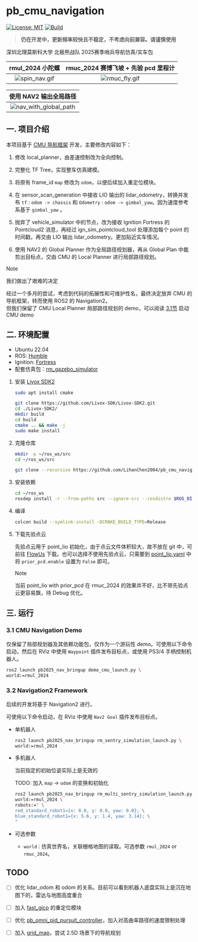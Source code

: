 # pb_cmu_navigation

[![License: MIT](https://img.shields.io/badge/License-MIT-blue.svg)](https://opensource.org/licenses/MIT)
[![Build](https://github.com/LihanChen2004/pb_cmu_navigation/actions/workflows/ci.yml/badge.svg?branch=humble)](https://github.com/LihanChen2004/pb_cmu_navigation/actions/workflows/ci.yml)

> **仍在开发中，更新频率较快且不稳定，不考虑向前兼容。请谨慎使用**

深圳北理莫斯科大学 北极熊战队 2025赛季哨兵导航仿真/实车包

| rmul_2024 小陀螺 | rmuc_2024 赛博飞坡 + 先验 pcd 里程计 |
|:-----------------:|:--------------:|
|![spin_nav.gif](https://raw.githubusercontent.com/LihanChen2004/picx-images-hosting/master/spin_nav.1ove3nw63o.gif)|![rmuc_fly.gif](https://raw.githubusercontent.com/LihanChen2004/picx-images-hosting/master/rmuc_fly_image.1aoyoashvj.gif)|

| 使用 NAV2 输出全局路径 |
|:-------------:|
|![nav_with_global_path](https://raw.githubusercontent.com/LihanChen2004/picx-images-hosting/master/nav_with_global_path.6ik9ck07h1.gif)|

## 一. 项目介绍

本项目基于 [CMU 导航框架](https://github.com/HongbiaoZ/autonomous_exploration_development_environment/tree/humble) 开发，主要修改内容如下：

1. 修改 local_planner，由差速控制改为全向控制。

2. 完整化 TF Tree，实现整车仿真建模。

3. 将原有 frame_id `map` 修改为 `odom`，以便后续加入重定位模块。

4. 在 sensor_scan_generation 中接收 LIO 输出的 lidar_odometry，转换并发布 `tf` : `odom -> chassis` 和 `Odometry` : `odom -> gimbal_yaw`。因为速度参考系基于 `gimbal_yaw` 。

5. 抛弃了 vehicle_simulator 中的节点，改为接收 Ignition Fortress 的 Pointcloud2 消息，再经过 ign_sim_pointcloud_tool 处理添加每个 point 的时间戳，再交由 LIO 输出 lidar_odometry。更加贴近实车情况。

6. 使用 NAV2 的 Global Planner 作为全局路径规划器，再从 Global Plan 中裁剪出目标点，交由 CMU 的 Local Planner 进行局部路径规划。

> [!NOTE]  
> 我们做出了艰难的决定
>
> 经过一个多月的尝试，考虑到代码的拓展性和可维护性名，最终决定放弃 CMU 的导航框架，转而使用 ROS2 的 Navigation2。  
> 但我们保留了 CMU Local Planner 局部路径规划的 demo，可以阅读 [3.1节](#31-cmu-navigation-demo) 启动 CMU demo

## 二. 环境配置

- Ubuntu 22.04
- ROS: [Humble](https://docs.ros.org/en/humble/Installation/Ubuntu-Install-Debs.html)
- Ignition: [Fortress](https://gazebosim.org/docs/fortress/install_ubuntu/)
- 配套仿真包：[rm_gazebo_simulator](https://github.com/LihanChen2004/rmul24_gazebo_simulator)

1. 安装 [Livox SDK2](https://github.com/Livox-SDK/Livox-SDK2)

    ```sh
    sudo apt install cmake
    ```

    ```sh
    git clone https://github.com/Livox-SDK/Livox-SDK2.git
    cd ./Livox-SDK2/
    mkdir build
    cd build
    cmake .. && make -j
    sudo make install
    ```

2. 克隆仓库

    ```zsh
    mkdir -p ~/ros_ws/src
    cd ~/ros_ws/src
    ```

    ```zsh
    git clone --recursive https://github.com/LihanChen2004/pb_cmu_navigation.git
    ```

3. 安装依赖

    ```zsh
    cd ~/ros_ws
    rosdep install -r --from-paths src --ignore-src --rosdistro $ROS_DISTRO -y
    ```

4. 编译

    ```zsh
    colcon build --symlink-install -DCMAKE_BUILD_TYPE=Release
    ```

5. 下载先验点云

    先验点云用于 point_lio 初始化，由于点云文件体积较大，故不放在 git 中，可前往 [FlowUs](https://flowus.cn/lihanchen/share/87f81771-fc0c-4e09-a768-db01f4c136f4?code=4PP1RS) 下载。也可以选择不使用先验点云，只需要到 [point_lio.yaml](./pb2025_nav_bringup/config/simulation/point_lio.yaml) 中将 `prior_pcd.enable` 设置为 `False` 即可。

    > [!NOTE]  
    > 当前 point_lio with prior_pcd 在 rmuc_2024 的效果并不好，比不带先验点云更容易飘，待 Debug 优化。

## 三. 运行

### 3.1 CMU Navigation Demo

仅保留了局部规划器及其依赖功能包，仅作为一个游玩性 demo。可使用以下命令启动，然后在 RViz 中使用 `Waypoint` 插件发布目标点，或使用 PS3/4 手柄控制机器人。

```zsh
ros2 launch pb2025_nav_bringup demo_cmu_launch.py \
world:=rmul_2024
```

### 3.2 Navigation2 Framework

后续的开发将基于 Navigation2 进行。

可使用以下命令启动，在 RViz 中使用 `Nav2 Goal` 插件发布目标点。

- 单机器人

    ```zsh
    ros2 launch pb2025_nav_bringup rm_sentry_simulation_launch.py \
    world:=rmul_2024
    ```

- 多机器人

    当前指定的初始位姿实际上是无效的

    TODO: 加入 `map` -> `odom` 的变换和初始化

    ```zsh
    ros2 launch pb2025_nav_bringup rm_multi_sentry_simulation_launch.py \
    world:=rmul_2024 \
    robots:=" \
    red_standard_robot1={x: 0.0, y: 0.0, yaw: 0.0}; \
    blue_standard_robot1={x: 5.6, y: 1.4, yaw: 3.14}; \
    "
    ```

- 可选参数

  - `world` : 仿真世界名，关联栅格地图的读取。可选参数 `rmul_2024` or `rmuc_2024`。

## TODO

- [ ] 优化 lidar_odom 和 odom 的关系。目前可以看到机器人底盘实际上是沉在地图下的，雷达与地图高度重合

- [ ] 加入 [fast_gicp](https://github.com/koide3/fast_gicp) 的重定位模块

- [ ] 优化 [pb_omni_pid_pursuit_controller](https://github.com/LihanChen2004/pb_omni_pid_pursuit_controller)，加入对高曲率路径的速度限制处理

- [ ] 加入 [grid_map](https://github.com/ANYbotics/grid_map)，尝试 2.5D 场景下的导航规划
